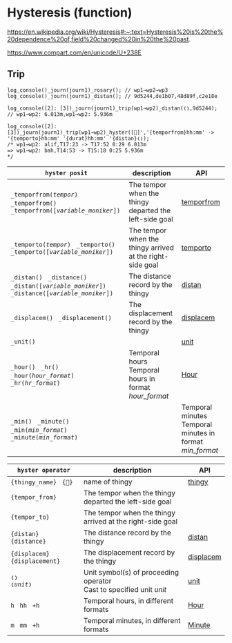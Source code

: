 # Hysteresis (function)

https://en.wikipedia.org/wiki/Hysteresis#:~:text=Hysteresis%20is%20the%20dependence%20of,field%20changed%20in%20the%20past. 

https://www.compart.com/en/unicode/U+238E





## Trip
```diego
log_console()_journ(journ1)_rosary(); // wp1→wp2→wp3
log_console()_journ(journ1)_distan(); // 9d5244,de1b07,48d89f,c2e18e

log_console([2]: [3])_journ(journ1)_trip(wp1→wp2)_distan(❬❭,9d5244);
// wp1→wp2: 6.013m,wp1→wp2: 5.936m

log_console([2]: [3])_journ(journ1)_trip(wp1→wp2)_hyster([📛]','{temporfrom}hh:mm' -> '{temporto}hh:mm' '{durat}hh:mm' '{distan}❬❭);
/* wp1→wp2: alif,T17:23 -> T17:52 0:29 6.013m
=> wp1→wp2: bah,T14:53 -> T15:18 0:25 5.936m
*/
```

| `hyster posit` | description | API |
| --- | --- | --- |
| `_temporfrom(`*`tempor`*`)` &nbsp; `_temporfrom()` &nbsp; `_temporfrom([`*`variable_moniker`*`])` | The tempor when the thingy departed the left-side goal | [temporfrom](../../abstract/condit/temporfrom.md) |
| `_temporto(`*`tempor`*`)` &nbsp; `_temporto()` &nbsp; `_temporto([`*`variable_moniker`*`])` | The tempor when the thingy arrived at the right-side goal | [temporto](../../abstract/condit/temporto.md) |
| `_distan()` &nbsp; `_distance()`<br>`_distan([`*`variable_moniker`*`])` &nbsp; `_distance([`*`variable_moniker`*`])` | The distance record by the thingy | [distan](../obj/distan.md) |
| `_displacem()` &nbsp; `_displacement()`<br> | The displacement record by the thingy | [displacem](../obj/displacem.md) |
| `_unit()` |  | [unit](./unit.md) |
| `_hour()` &nbsp; `_hr()`<br>`_hour(`*`hour_format`*`)` &nbsp; `_hr(`*`hr_format`*`)` | Temporal hours<br>Temporal hours in format *hour_format* | [Hour](../dt/hr.md) |
| `_min()` &nbsp; `_minute()`<br>`_min(`*`min_format`*`)` &nbsp; `_minute(`*`min_format`*`)` |  | Temporal minutes<br>Temporal minutes in format *min_format* | [Minute](../dt/min.md) |

| `hyster operator` | description | API |
| --- | --- | --- |
| `{thingy_name}` &nbsp; `{📛}` | name of thingy | [thingy]() |
| `{tempor_from}` | The tempor when the thingy departed the left-side goal |
| `{tempor_to}` | The tempor when the thingy arrived at the right-side goal |
| `{distan}` &nbsp; `{distance}` | The distance record by the thingy | [distan](../obj/distan.md) |
| `{displacem}` &nbsp; `{displacement}` | The displacement record by the thingy | [displacem](../obj/displacem.md) |
| `❬❭`<br>`❬`*`unit`*`❭` | Unit symbol(s) of proceeding operator<br>Cast to specified unit *unit* | [unit](./unit.md) |
| `h` &nbsp; `hh` &nbsp; `+h` | Temporal hours, in different formats | [Hour](../dt/hr.md) |
| `m` &nbsp; `mm` &nbsp; `+h` | Temporal minutes, in different formats | [Minute](../dt/min.md) |












